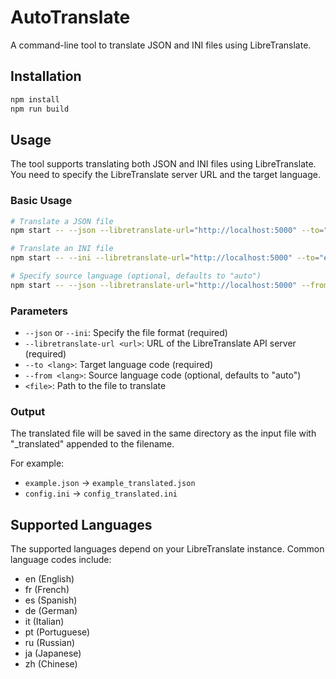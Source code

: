 # AutoTranslate

A command-line tool to translate JSON and INI files using LibreTranslate.

## Installation

```bash
npm install
npm run build
```

## Usage

The tool supports translating both JSON and INI files using LibreTranslate. You need to specify the LibreTranslate server URL and the target language.

### Basic Usage

```bash
# Translate a JSON file
npm start -- --json --libretranslate-url="http://localhost:5000" --to="fr" path/to/file.json

# Translate an INI file
npm start -- --ini --libretranslate-url="http://localhost:5000" --to="es" path/to/file.ini

# Specify source language (optional, defaults to "auto")
npm start -- --json --libretranslate-url="http://localhost:5000" --from="en" --to="de" path/to/file.json
```

### Parameters

- `--json` or `--ini`: Specify the file format (required)
- `--libretranslate-url <url>`: URL of the LibreTranslate API server (required)
- `--to <lang>`: Target language code (required)
- `--from <lang>`: Source language code (optional, defaults to "auto")
- `<file>`: Path to the file to translate

### Output

The translated file will be saved in the same directory as the input file with "\_translated" appended to the filename.

For example:

- `example.json` → `example_translated.json`
- `config.ini` → `config_translated.ini`

## Supported Languages

The supported languages depend on your LibreTranslate instance. Common language codes include:

- en (English)
- fr (French)
- es (Spanish)
- de (German)
- it (Italian)
- pt (Portuguese)
- ru (Russian)
- ja (Japanese)
- zh (Chinese)
